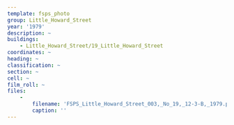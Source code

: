 ```yaml
---
template: fsps_photo
group: Little_Howard_Street
year: '1979'
description: ~
buildings:
    - Little_Howard_Street/19_Little_Howard_Street
coordinates: ~
heading: ~
classification: ~
section: ~
cell: ~
film_roll: ~
files:
    -
        filename: 'FSPS_Little_Howard_Street_003,_No_19,_12-3-B,_1979.png'
        caption: ''
---
```

